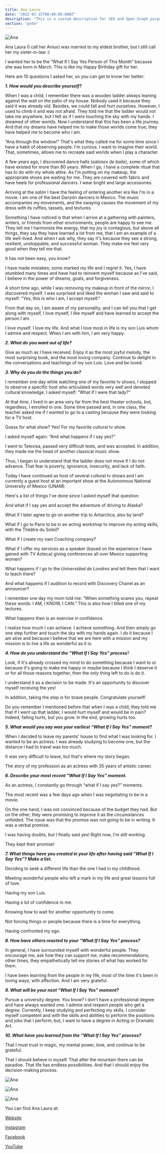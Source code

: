 ```yaml
---
title: Ana Laura
date: "2022-03-15T00:00:00.000Z"
description: "This is a custom description for SEO and Open Graph purposes, rather than the default generated excerpt. Simply add a description field to the frontmatter."
section: "potm"
---
```


![Ana](../images/mar22-1.jpg)

Ana Laura (I call her Aniux) was married to my eldest brother, but I still call her my sister-in-law :)

I wanted her to be the “What If I Say Yes Person of This Month” because she was born in March. This is like my Happy Birthday gift for her.

Here are 10 questions I asked her, so you can get to know her better:

***1. How would you describe yourself?***

When I was a child, I remember there was a wooden ladder always leaning against the wall on the patio of my house. Nobody used it because they said it was already old. Besides, we could fall and hurt ourselves. However, I used to climb it and was not afraid. They told me that the ladder would not take me anywhere, but I felt as if I were touching the sky with my hands. I dreamed of other worlds. Now I understand that this has been a life journey. And that my dreams have helped me to make those worlds come true; they have helped me to become who I am.

“Ana through the window!” That's what they called me for some time since I have a habit of observing people. I'm curious. I want to imagine their world. That, sometimes, allows me to recreate said worlds when I play a character.

A few years ago, I discovered dance halls (*salones de baile*), some of which have existed for more than 80 years. When I go, I have a complete ritual that has to do with my whole attire. As I'm putting on my makeup, the appropriate shoes are waiting for me. They are covered with fabric and have heels for professional dancers. I wear bright and large accessories.

Arriving at the *salón* I have the feeling of entering another era like I'm in a movie. I am one of the best Danzón dancers in Mexico. The music accompanies my movements, and the swaying causes the movement of my dress with its ruffles, tassels, and textures.

Something I have noticed is that when I arrive at a gathering with painters, writers, or friends from other environments, people are happy to see me. They tell me I harmonize the energy, that my joy is contagious, but above all things, they say they have learned a lot from me, that I am an example of a life well-lived. And when I ask why, they say it's because they see a strong, resilient, unstoppable, and successful woman. They make me feel very good when they tell me that.

It has not been easy, you know?

I have made mistakes; some marked my life and I regret it. Yes, I have stumbled many times and have had to reinvent myself because as I've said, I believe in the power of dreams, goals, and forgiveness.

A short time ago, while I was removing my makeup in front of the mirror, I discovered myself. I was surprised and liked the woman I saw and said to myself: "Yes, this is who I am, I accept myself."

From that day on, I am aware of my personality, and I can tell you that I get along with myself, I love myself, I like myself and have learned to accept the person I am.

I love myself. I love my life. And what I love most in life is my son Luis whom I admire and respect. When I am with him, I am very happy.

***2. What do you want out of life?***

Give as much as I have received. Enjoy it as the most joyful melody, the most surprising book, and the most loving company. Continue to delight in the conversations and teachings of my son Luis. Love and be loved.

***3. Why do you do the things you do?***

I remember one day while watching one of my favorite tv shows, I stopped to observe a specific host who articulated words very well and denoted cultural knowledge. I asked myself: “What if I were that lady?”

At that time, I lived in an area very far from the best theater schools, but, regardless, I enrolled in one. Some time passed and, in one class, the teacher asked me if I wanted to go to a casting because they were looking for a TV host.

Guess for what show? Yes! For my favorite cultural tv show.

I asked myself again: “And what happens if I say yes?”

I went to Televisa, passed very difficult tests, and was accepted. In addition, they made me the head of another classical music show.

Thus, I began to understand that the ladder does not move if I do not advance. That fear is poverty, ignorance, insecurity, and lack of faith.

Today I have continued as host of several cultural tv shows and I am currently a guest host at an important show at the Autonomous National University of Mexico (UNAM).

Here's a list of things I've done since I asked myself that question:

And what if I say yes and accept the adventure of driving to Alaska?

What if I later agree to go on another trip to Antarctica, also by land?

What if I go to Paris to be in an acting workshop to improve my acting skills, with the Théâtre du Soleil?

What if I create my own Coaching company?

What if I offer my services as a speaker (based on the experience I have gained with TV Azteca) giving conferences all over Mexico supporting women?

What happens if I go to the *Universidad de Londres* and tell them that I want to teach there?

And what happens if I audition to record with Discovery Chanel as an announcer?

I remember one day my mom told me: “When something scares you, repeat these words: I AM, I KNOW, I CAN.” This is also how I titled one of my lectures.

What happens then is an exercise in confidence.

I realize how much I can achieve. I achieve something. And then simply go one step further and touch the sky with my hands again. I do it because I am alive and because I believe that we are here with a mission and my mission is to live a life as wonderful as it is.

***4. How do you understand the “What If I Say Yes” process***?

Look, if it's already crossed my mind to do something because I want to or because it's going to make me happy or maybe because I think I deserve it or for all those reasons together, then the only thing left to do is do it.

I understand it as a decision to be made. It's an opportunity to discover myself receiving the yes!

In addition, taking the step is for brave people. Congratulate yourself!

Do you remember I mentioned before that when I was a child, they told me that if I went up that ladder, I would hurt myself and would be in pain? Indeed, falling hurts, but you grow. In the end, growing hurts too.

***5. What would you say was your earliest “What If I Say Yes” moment?***

When I decided to leave my parents' house to find what I was looking for. I wanted to be an actress. I was already studying to become one, but the distance I had to travel was too much.

It was very difficult to leave, but that's where my story began.

The story of my profession as an actress with 35 years of artistic career.

***6. Describe your most recent “What If I Say Yes” moment.***

As an actress, I constantly go through “what if I say yes?” moments.

The most recent was a few days ago when I was negotiating to be in a movie.

On the one hand, I was not convinced because of the budget they had. But on the other, they were promising to improve it as the circumstances unfolded. The issue was that the promise was not going to be in writing. It was a verbal promise.

I was having doubts, but I finally said yes! Right now, I'm still working.

They kept their promise!

***7. What things have you created in your life after having said “What If I Say Yes”? Make a list.***

Deciding to seek a different life than the one I had in my childhood.

Meeting wonderful people who left a mark in my life and great lessons full of love.

Having my son Luis.

Having a lot of confidence in me.

Knowing how to wait for another opportunity to come.

Not forcing things or people because there is a time for everything.

Having confronted my ego.

***8. How have others reacted to your “What If I Say Yes” process?***

In general, I have surrounded myself with wonderful people. They encourage me, ask how they can support me, make recommendations; other times, they empathetically tell me stories of what has worked for them.

I have been learning from the people in my life, most of the time it's been in loving ways, with affection. And I am very grateful.

***9. What will be your next “What If I Say Yes” moment?***

Pursue a university degree. You know? I don't have a professional degree and have always wanted one. I admire and respect people who get a degree. Currently, I keep studying and perfecting my skills. I consider myself competent and with the skills and abilities to perform the positions and jobs that I perform; but, I want to have a degree in Acting or Dramatic Art.

***10. What have you learned from the “What If I Say Yes” process?***

That I must trust in magic, my mental power, love, and continue to be grateful.

That I should believe in myself. That after the mountain there can be paradise. That life has endless possibilities. And that I should enjoy the decision-making process.

![Ana](../images/mar22-2.jpg)

![Ana](../images/mar22-3.jpg)

![Ana](../images/mar22-4.jpg)

You can find Ana Laura at:

[Website](https://www.analauraespinosa.net/)

[Instagram](https://www.instagram.com/ana9lauraespinosa/)

[Facebook](https://www.facebook.com/ana.l.espinosa.9/)

[YouTube](https://www.youtube.com/channel/UCLGTZH0kpx3Am0Xt-IjrQGw)
